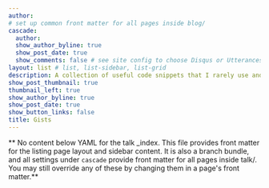 ```yaml
---
author:
# set up common front matter for all pages inside blog/
cascade:
  author:
  show_author_byline: true
  show_post_date: true
  show_comments: false # see site config to choose Disqus or Utterances
layout: list # list, list-sidebar, list-grid
description: A collection of useful code snippets that I rarely use and frequently escape my mind.
show_post_thumbnail: true
thumbnail_left: true
show_author_byline: true
show_post_date: true
show_button_links: false
title: Gists
---
```


** No content below YAML for the talk _index. This file provides front matter for the listing page layout and sidebar content. It is also a branch bundle, and all settings under `cascade` provide front matter for all pages inside talk/. You may still override any of these by changing them in a page's front matter.**
